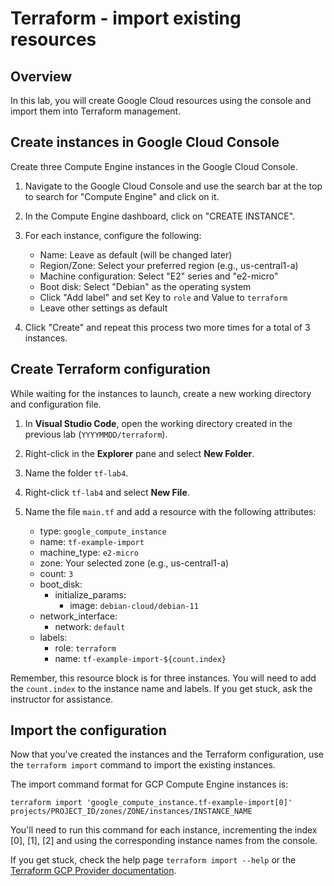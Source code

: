 # Terraform - import existing resources

## Overview
In this lab, you will create Google Cloud resources using the console and import them into Terraform management. 

## Create instances in Google Cloud Console
Create three Compute Engine instances in the Google Cloud Console. 

1. Navigate to the Google Cloud Console and use the search bar at the top to search for "Compute Engine" and click on it.

2. In the Compute Engine dashboard, click on "CREATE INSTANCE".

3. For each instance, configure the following:
   - Name: Leave as default (will be changed later)
   - Region/Zone: Select your preferred region (e.g., us-central1-a)
   - Machine configuration: Select "E2" series and "e2-micro"
   - Boot disk: Select "Debian" as the operating system
   - Click "Add label" and set Key to `role` and Value to `terraform`
   - Leave other settings as default

4. Click "Create" and repeat this process two more times for a total of 3 instances.

## Create Terraform configuration 
While waiting for the instances to launch, create a new working directory and configuration file. 

1. In **Visual Studio Code**, open the working directory created in the previous lab (`YYYYMMDD/terraform`).

2. Right-click in the **Explorer** pane and select **New Folder**.

3. Name the folder `tf-lab4`.

4. Right-click `tf-lab4` and select **New File**.

5. Name the file `main.tf` and add a resource with the following attributes:

   - type: `google_compute_instance`
   - name: `tf-example-import`
   - machine_type: `e2-micro`
   - zone: Your selected zone (e.g., us-central1-a)
   - count: `3`
   - boot_disk:
     - initialize_params:
       - image: `debian-cloud/debian-11`
   - network_interface:
     - network: `default`
   - labels:
     - role: `terraform`
     - name: `tf-example-import-${count.index}`

Remember, this resource block is for three instances. You will need to add the `count.index` to the instance name and labels. If you get stuck, ask the instructor for assistance.

## Import the configuration 
Now that you've created the instances and the Terraform configuration, use the `terraform import` command to import the existing instances. 

The import command format for GCP Compute Engine instances is:
```
terraform import 'google_compute_instance.tf-example-import[0]' projects/PROJECT_ID/zones/ZONE/instances/INSTANCE_NAME
```

You'll need to run this command for each instance, incrementing the index [0], [1], [2] and using the corresponding instance names from the console.

If you get stuck, check the help page `terraform import --help` or the [Terraform GCP Provider documentation](https://registry.terraform.io/providers/hashicorp/google/latest/docs/resources/compute_instance#import). 